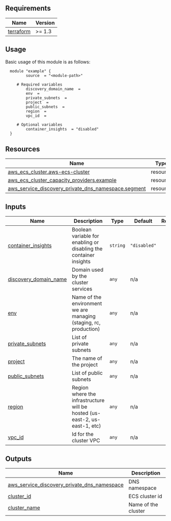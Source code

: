 <!-- BEGIN_AUTOMATED_TF_DOCS_BLOCK -->
## Requirements

| Name | Version |
|------|---------|
| <a name="requirement_terraform"></a> [terraform](#requirement\_terraform) | >= 1.3 |
## Usage
Basic usage of this module is as follows:
```hcl
  module "example" {
    	 source  = "<module-path>"
    
	 # Required variables
    	 discovery_domain_name  = 
    	 env  = 
    	 private_subnets  = 
    	 project  = 
    	 public_subnets  = 
    	 region  = 
    	 vpc_id  = 
    
	 # Optional variables
    	 container_insights  = "disabled"
  }
```
## Resources

| Name | Type |
|------|------|
| [aws_ecs_cluster.aws-ecs-cluster](https://registry.terraform.io/providers/hashicorp/aws/latest/docs/resources/ecs_cluster) | resource |
| [aws_ecs_cluster_capacity_providers.example](https://registry.terraform.io/providers/hashicorp/aws/latest/docs/resources/ecs_cluster_capacity_providers) | resource |
| [aws_service_discovery_private_dns_namespace.segment](https://registry.terraform.io/providers/hashicorp/aws/latest/docs/resources/service_discovery_private_dns_namespace) | resource |
## Inputs

| Name | Description | Type | Default | Required |
|------|-------------|------|---------|:--------:|
| <a name="input_container_insights"></a> [container\_insights](#input\_container\_insights) | Boolean variable for enabling or disabling the container insights | `string` | `"disabled"` | no |
| <a name="input_discovery_domain_name"></a> [discovery\_domain\_name](#input\_discovery\_domain\_name) | Domain used by the cluster services | `any` | n/a | yes |
| <a name="input_env"></a> [env](#input\_env) | Name of the environment we are managing (staging, rc, production) | `any` | n/a | yes |
| <a name="input_private_subnets"></a> [private\_subnets](#input\_private\_subnets) | List of private subnets | `any` | n/a | yes |
| <a name="input_project"></a> [project](#input\_project) | The name of the project | `any` | n/a | yes |
| <a name="input_public_subnets"></a> [public\_subnets](#input\_public\_subnets) | List of public subnets | `any` | n/a | yes |
| <a name="input_region"></a> [region](#input\_region) | Region where the infrastructure will be hosted (us-east-2, us-east-1, etc) | `any` | n/a | yes |
| <a name="input_vpc_id"></a> [vpc\_id](#input\_vpc\_id) | Id for the cluster VPC | `any` | n/a | yes |
## Outputs

| Name | Description |
|------|-------------|
| <a name="output_aws_service_discovery_private_dns_namespace"></a> [aws\_service\_discovery\_private\_dns\_namespace](#output\_aws\_service\_discovery\_private\_dns\_namespace) | DNS namespace |
| <a name="output_cluster_id"></a> [cluster\_id](#output\_cluster\_id) | ECS cluster id |
| <a name="output_cluster_name"></a> [cluster\_name](#output\_cluster\_name) | Name of the cluster |
<!-- END_AUTOMATED_TF_DOCS_BLOCK -->
